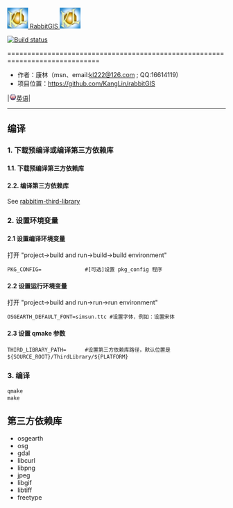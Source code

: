 [![Logon](Resource/png/AppIcon.png) RabbitGIS ![Logon](Resource/png/AppIcon.png)](https://github.com/KangLin/RabbitGIS)

[![Build status](https://ci.appveyor.com/api/projects/status/qjqrq2pyo4qejxtv?svg=true)](https://ci.appveyor.com/project/KangLin/rabbitgis)

=============================================================================

* 作者：康林（msn、email:kl222@126.com ; QQ:16614119)
* 项目位置：https://github.com/KangLin/rabbitGIS  


|[<img src="Resource/png/English.png" alt="English" title="English" width="16" height="16" />英语](README.md)|

-----------------------------------------------------------------------------
## 编译
### 1. 下载预编译或编译第三方依赖库
#### 1.1. 下载预编译第三方依赖库

#### 2.2. 编译第三方依赖库
See [rabbitim-third-library](https://github.com/KangLin/rabbitim-third-library)

### 2. 设置环境变量
#### 2.1 设置编译环境变量
打开 "project->build and run->build->build environment"

    PKG_CONFIG=              #[可选]设置 pkg_config 程序

#### 2.2 设置运行环境变量
打开 "project->build and run->run->run environment"

    OSGEARTH_DEFAULT_FONT=simsun.ttc #设置字体，例如：设置宋体

#### 2.3 设置 qmake 参数

    THIRD_LIBRARY_PATH=      #设置第三方依赖库路径，默认位置是 ${SOURCE_ROOT}/ThirdLibrary/${PLATFORM}

### 3. 编译

    qmake
    make

## 第三方依赖库
* osgearth
* osg
* gdal
* libcurl
* libpng
* jpeg
* libgif
* libtiff
* freetype
